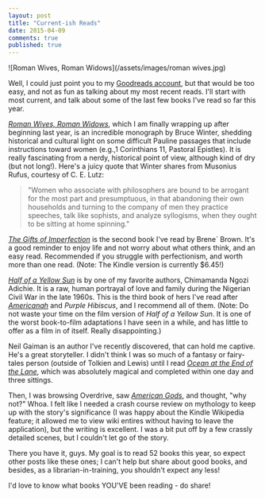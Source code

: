 ```yaml
---
layout: post
title: "Current-ish Reads"
date: 2015-04-09
comments: true
published: true
---
```


![Roman Wives, Roman Widows](/assets/images/roman wives.jpg)

Well, I could just point you to my [Goodreads account](https://www.goodreads.com/user/show/23284725-sabrina-peters), but that would be too easy, and not as fun as talking about my most recent reads. I'll start with most current, and talk about some of the last few books I've read so far this year.

[_Roman Wives, Roman Widows_](http://www.amazon.com/Roman-Wives-Widows-Appearance-Communities/dp/0802849717), which I am finally wrapping up after beginning last year, is an incredible monograph by Bruce Winter, shedding historical and cultural light on some difficult Pauline passages that include instructions toward women (e.g.,1 Corinthians 11, Pastoral Epistles). It is really fascinating from a nerdy, historical point of view, although kind of dry (but not long!). Here's a juicy quote that Winter shares from Musonius Rufus, courtesy of C. E. Lutz:

>"Women who associate with philosophers are bound to be arrogant for the most part and presumptuous, in that abandoning their own households and turning to the company of men they practice speeches, talk like sophists, and analyze syllogisms, when they ought to be sitting at home spinning."

[_The Gifts of Imperfection_](http://www.amazon.com/Gifts-Imperfection-Think-Supposed-Embrace-ebook/dp/B00BS03LL6/ref=sr_1_1?s=books&ie=UTF8&qid=1428595691&sr=1-1&keywords=gifts+of+imperfection) is the second book I've read by Brene&acute; Brown. It's a good reminder to enjoy life and not worry about what others think, and an easy read. Recommended if you struggle with perfectionism, and worth more than one read. (Note: The Kindle version is currently $6.45!)

[_Half of a Yellow Sun_](http://www.amazon.com/Half-Yellow-Chimamanda-Ngozi-Adichie-ebook/dp/B001L83PLQ/ref=sr_1_1?s=books&ie=UTF8&qid=1428595867&sr=1-1&keywords=half+of+a+yellow+sun) is by one of my favorite authors, Chimamanda Ngozi Adichie. It is a raw, human portrayal of love and family during the Nigerian Civil War in the late 1960s. This is the third book of hers I've read after [_Americanah_](http://sabrinapeters.net/2014/06/09/americanah/) and _Purple Hibiscus_, and I recommend all of them. (Note: Do not waste your time on the film version of _Half of a Yellow Sun_. It is one of the worst book-to-film adaptations I have seen in a while, and has little to offer as a film in of itself. Really disappointing.)

Neil Gaiman is an author I've recently discovered, that can hold me captive. He's a great storyteller. I didn't think I was so much of a fantasy or fairy-tales person (outside of Tolkien and Lewis) until I read [_Ocean at the End of the Lane_](http://www.amazon.com/The-Ocean-End-Lane-Novel/dp/0062255665), which was absolutely magical and completed within one day and three sittings.

Then, I was browsing Overdrive, saw [_American Gods_](http://www.amazon.com/American-Gods-Neil-Gaiman/dp/0380789035/ref=sr_1_1?ie=UTF8&qid=1428596887&sr=8-1&keywords=american+gods), and thought, "why not?" Whoa. I felt like I needed a crash course review on mythology to keep up with the story's significance (I was happy about the Kindle Wikipedia feature; it allowed me to view wiki entires without having to leave the application), but the writing is excellent. I was a bit put off by a few crassly detailed scenes, but I couldn't let go of the story.

There you have it, guys. My goal is to read 52 books this year, so expect other posts like these ones; I can't help but share about good books, and besides, as a librarian-in-training, you shouldn't expect any less!

I'd love to know what books YOU'VE been reading - do share!
